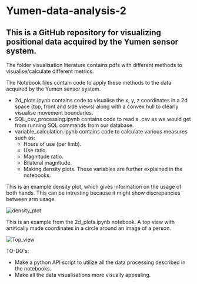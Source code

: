 # Yumen-data-analysis-2

## This is a GitHub repository for visualizing positional data acquired by the Yumen sensor system.

The folder visualisation literature contains pdfs with different methods to visualise/calculate different metrics.

The Notebook files contain code to apply these methods to the data acquired by the Yumen sensor system.
  - 2d_plots.ipynb contains code to visualise the x, y, z coordinates in a 2d space (top, front and side views) along with a convex hull to clearly visualise movement boundaries.
  - SQL_csv_processing.ipynb contains code to read a .csv as we would get from running SQL commands from our database.
  - variable_calculation.ipynb contains code to calculate various measures such as:
    - Hours of use (per limb).
    - Use ratio.
    - Magnitude ratio.
    - Bilateral magnitude.
    - Making density plots.
  These variables are further explained in the notebooks.
  
 This is an example density plot, which gives information on the usage of both hands. This can be intresting because it might show discrepancies between arm usage.
 
![density_plot](https://user-images.githubusercontent.com/90693914/227542445-78068e3b-a6ee-41b2-a089-c3d13c83cab7.png)

This is an example from the 2d_plots.ipynb notebook. A top view with artifically made coordinates in a circle around an image of a person. 

![Top_view](https://user-images.githubusercontent.com/90693914/227559584-fa98c59c-0c18-4d42-b1ba-bfdc19ae4230.png)


TO-DO's:
- Make a python API script to utilize all the data processing described in the notebooks.
- Make all the data visualisations more visually appealing.

